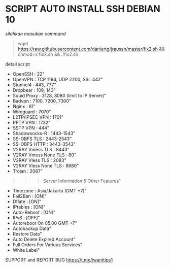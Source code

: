 # SCRIPT AUTO INSTALL SSH DEBIAN 10

_silahkan masukan command_

> wget https://raw.githubusercontent.com/daniertg/jraussh/master/fix2.sh && chmod+x fix2.sh && ./fix2.sh


detail script
- OpenSSH                 : 22"  
- OpenVPN                 : TCP 1194, UDP 2200, SSL 442"  
- Stunnel4                : 443, 777"  
- Dropbear                : 109, 143"  
- Squid Proxy             : 3128, 8080 (limit to IP Server)"  
- Badvpn                  : 7100, 7200, 7300" 
- Nginx                   : 81"  
- Wireguard               : 7070" 
- L2TP/IPSEC VPN          : 1701"  
- PPTP VPN                : 1732"  
- SSTP VPN                : 444"  
- Shadowsocks-R           : 1443-1543"  
- SS-OBFS TLS             : 2443-2543" 
- SS-OBFS HTTP            : 3443-3543" 
- V2RAY Vmess TLS         : 8443" 
- V2RAY Vmess None TLS    : 80"  
- V2RAY Vless TLS         : 2083" 
- V2RAY Vless None TLS    : 8880"  
 - Trojan                  : 2087" 

>>> Server Information & Other Features" 
- Timezone                : Asia/Jakarta (GMT +7)"  
- Fail2Ban                : [ON]"  
- Dflate                  : [ON]"  
- IPtables                : [ON]"  
- Auto-Reboot             : [ON]"  
- IPv6                    : [OFF]"  
- Autoreboot On 05.00 GMT +7"
- Autobackup Data" 
- Restore Data"
- Auto Delete Expired Account"
- Full Orders For Various Services"
- White Label" 

SUPPORT and REPORT BUG https://t.me/iwanttips1
